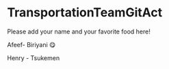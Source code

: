 # TransportationTeamGitAct

Please add your name and your favorite food here!

Afeef- Biriyani 😋

Henry - Tsukemen